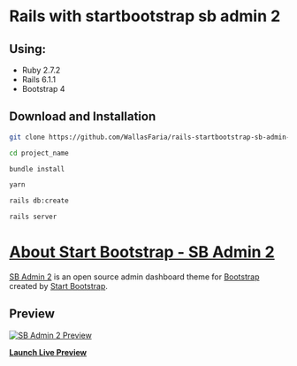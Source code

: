 # Rails with startbootstrap sb admin 2

## Using:

- Ruby 2.7.2
- Rails 6.1.1
- Bootstrap 4

## Download and Installation

```sh
git clone https://github.com/WallasFaria/rails-startbootstrap-sb-admin-2.git project_name
```

```sh
cd project_name
```

```sh
bundle install
```

```sh
yarn
```

```sh
rails db:create
```

```sh
rails server
```


# [About Start Bootstrap - SB Admin 2](https://startbootstrap.com/template-overviews/sb-admin-2/)

[SB Admin 2](https://startbootstrap.com/template-overviews/sb-admin-2/) is an open source admin dashboard theme for [Bootstrap](http://getbootstrap.com/) created by [Start Bootstrap](http://startbootstrap.com/).


## Preview

[![SB Admin 2 Preview](https://assets.startbootstrap.com/img/screenshots/themes/sb-admin-2.png)](https://blackrockdigital.github.io/startbootstrap-sb-admin-2/)

**[Launch Live Preview](https://rails-sb-admin.herokuapp.com/)**
